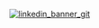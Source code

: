 [![linkedin_banner_git](https://github.com/JasonLandis/JasonLandis/assets/100310833/81acfc8b-005d-46d9-a746-5be6cac7f332)](https://jasonlandis.dev)
